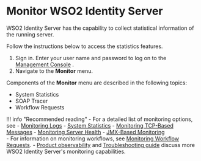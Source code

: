 # Monitor WSO2 Identity Server

WSO2 Identity Server has the capability to collect statistical information of the
running server.

Follow the instructions below to access the statistics features.

1.  Sign in. Enter your user name and password to log on to the
    [Management Console](../../../deploy/get-started/get-started-with-the-management-console)
    .
2.  Navigate to the **Monitor** menu.

Components of the **Monitor** menu are described in the following
topics:

-   System Statistics
-   SOAP Tracer
-   Workflow Requests

!!! info "Recommended reading" 
    -   For a detailed list of monitoring options, see 
        -   [Monitoring Logs](../../../deploy/monitor/monitor-logs)
        -   [System Statistics](../../../deploy/monitor/system-statistics)
        -   [Monitoring TCP-Based Messages](../../../deploy/monitor/monitor-tcp-based-messages)
        -   [Monitoring Server Health](../../../deploy/monitor/monitor-server-health)
        -   [JMX-Based Monitoring](../../../deploy/monitor/jmx-based-monitoring)       
    -   For information on monitoring workflows, see [Monitoring Workflow Requests](../../../guides/workflows/monitoring-workflow-requests).
    -   [Product observability](../../../deploy/monitor/work-with-product-observability/)
        and [Troubleshooting guide](../../../deploy/monitor/troubleshoot-in-production-environments)
        discuss more WSO2 Identity Server's monitoring capabilities.


